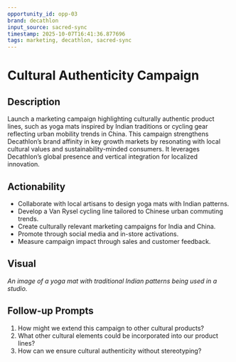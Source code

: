 ```yaml
---
opportunity_id: opp-03
brand: decathlon
input_source: sacred-sync
timestamp: 2025-10-07T16:41:36.877696
tags: marketing, decathlon, sacred-sync
---
```


# Cultural Authenticity Campaign

## Description

Launch a marketing campaign highlighting culturally authentic product lines, such as yoga mats inspired by Indian traditions or cycling gear reflecting urban mobility trends in China. This campaign strengthens Decathlon’s brand affinity in key growth markets by resonating with local cultural values and sustainability-minded consumers. It leverages Decathlon’s global presence and vertical integration for localized innovation.

## Actionability

- Collaborate with local artisans to design yoga mats with Indian patterns.
- Develop a Van Rysel cycling line tailored to Chinese urban commuting trends.
- Create culturally relevant marketing campaigns for India and China.
- Promote through social media and in-store activations.
- Measure campaign impact through sales and customer feedback.

## Visual

*An image of a yoga mat with traditional Indian patterns being used in a studio.*

## Follow-up Prompts

1. How might we extend this campaign to other cultural products?
2. What other cultural elements could be incorporated into our product lines?
3. How can we ensure cultural authenticity without stereotyping?
